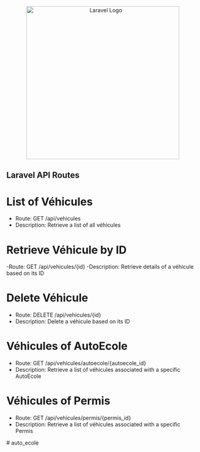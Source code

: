 <p align="center"><a href="https://laravel.com" target="_blank"><img src="https://raw.githubusercontent.com/laravel/art/master/logo-lockup/5%20SVG/2%20CMYK/1%20Full%20Color/laravel-logolockup-cmyk-red.svg" width="400" alt="Laravel Logo"></a></p>

## Laravel API Routes

# List of Véhicules
- Route: GET /api/vehicules
- Description: Retrieve a list of all véhicules
  
# Retrieve Véhicule by ID
-Route: GET /api/vehicules/{id}
-Description: Retrieve details of a véhicule based on its ID

# Delete Véhicule
- Route: DELETE /api/vehicules/{id}
- Description: Delete a véhicule based on its ID
  
# Véhicules of AutoEcole
- Route: GET /api/vehicules/autoecole/{autoecole_id}
- Description: Retrieve a list of véhicules associated with a specific AutoEcole
  
# Véhicules of Permis
- Route: GET /api/vehicules/permis/{permis_id}
- Description: Retrieve a list of véhicules associated with a specific Permis
  
#   a u t o _ e c o l e 
 
 
